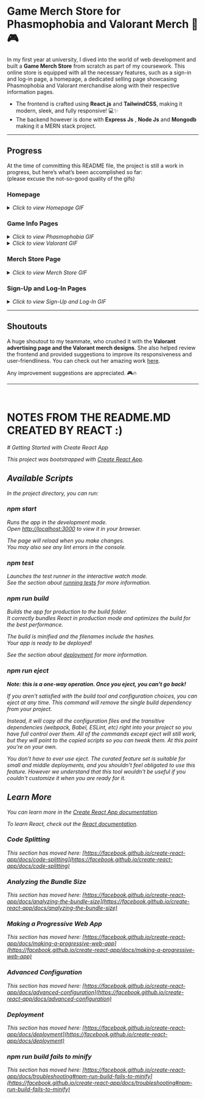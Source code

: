 # Game Merch Store for Phasmophobia and Valorant Merch 🚀🎮  

In my first year at university, I dived into the world of web development and built a **Game Merch Store** from scratch as part of my coursework. This online store is equipped with all the necessary features, such as a sign-in and log-in page, a homepage, a dedicated selling page showcasing Phasmophobia and Valorant merchandise along with their respective information pages.  
- The frontend is crafted using **React.js** and **TailwindCSS**, making it modern, sleek, and fully responsive! 💻✨  
- The backend however is done with **Express Js** , **Node Js** and **Mongodb** making it a MERN stack project. 

---

## Progress  
At the time of committing this README file, the project is still a work in progress, but here’s what’s been accomplished so far:  
(please excuse the not-so-good quality of the gifs)

### Homepage  
<details>
  <summary><i>Click to view Homepage GIF</i></summary>
  <img src="/snapshots/home-section.gif" alt="Homepage Screenshot" width="800">
</details>

### Game Info Pages  
<details>
  <summary><i>Click to view Phasmophobia GIF</i></summary>
  <img src="/snapshots/phasmo-page.gif" alt="Phasmophobia Game Info Screenshot" width="800">
</details>

<details>
  <summary><i>Click to view Valorant GIF</i></summary>
  <img src="/snapshots/valo-page.gif" alt="Valorant Game Info Screenshot" width="800">
</details>

### Merch Store Page  
<details>
  <summary><i>Click to view Merch Store GIF</i></summary>
  <img src="/snapshots/shop-page.gif" alt="Merch Store Screenshot" width="800">
</details>

### Sign-Up and Log-In Pages  
<details>
  <summary><i>Click to view Sign-Up and Log-In GIF</i></summary>
  <img src="/snapshots/sign-up-and-in.gif" alt="Sign-Up and Log-In Screenshot" width="800">
</details>

---

## Shoutouts  
A huge shoutout to my teammate, who crushed it with the **Valorant advertising page and the Valorant merch designs**. She also helped review the frontend and provided suggestions to improve its responsiveness and user-friendliness. You can check out her amazing work [here](https://github.com/absolutenobrainer333/WEB).  


Any improvement suggestions are appreciated. 🎮🔥

---
<br/>

# NOTES FROM THE README.MD CREATED BY REACT :)

<i>
# Getting Started with Create React App

This project was bootstrapped with [Create React App](https://github.com/facebook/create-react-app).

## Available Scripts

In the project directory, you can run:

### npm start

Runs the app in the development mode.\
Open [http://localhost:3000](http://localhost:3000) to view it in your browser.

The page will reload when you make changes.\
You may also see any lint errors in the console.

### npm test

Launches the test runner in the interactive watch mode.\
See the section about [running tests](https://facebook.github.io/create-react-app/docs/running-tests) for more information.

### npm run build

Builds the app for production to the build folder.\
It correctly bundles React in production mode and optimizes the build for the best performance.

The build is minified and the filenames include the hashes.\
Your app is ready to be deployed!

See the section about [deployment](https://facebook.github.io/create-react-app/docs/deployment) for more information.

### npm run eject

**Note: this is a one-way operation. Once you eject, you can't go back!**

If you aren't satisfied with the build tool and configuration choices, you can eject at any time. This command will remove the single build dependency from your project.

Instead, it will copy all the configuration files and the transitive dependencies (webpack, Babel, ESLint, etc) right into your project so you have full control over them. All of the commands except eject will still work, but they will point to the copied scripts so you can tweak them. At this point you're on your own.

You don't have to ever use eject. The curated feature set is suitable for small and middle deployments, and you shouldn't feel obligated to use this feature. However we understand that this tool wouldn't be useful if you couldn't customize it when you are ready for it.

## Learn More

You can learn more in the [Create React App documentation](https://facebook.github.io/create-react-app/docs/getting-started).

To learn React, check out the [React documentation](https://reactjs.org/).

### Code Splitting

This section has moved here: [https://facebook.github.io/create-react-app/docs/code-splitting](https://facebook.github.io/create-react-app/docs/code-splitting)

### Analyzing the Bundle Size

This section has moved here: [https://facebook.github.io/create-react-app/docs/analyzing-the-bundle-size](https://facebook.github.io/create-react-app/docs/analyzing-the-bundle-size)

### Making a Progressive Web App

This section has moved here: [https://facebook.github.io/create-react-app/docs/making-a-progressive-web-app](https://facebook.github.io/create-react-app/docs/making-a-progressive-web-app)

### Advanced Configuration

This section has moved here: [https://facebook.github.io/create-react-app/docs/advanced-configuration](https://facebook.github.io/create-react-app/docs/advanced-configuration)

### Deployment

This section has moved here: [https://facebook.github.io/create-react-app/docs/deployment](https://facebook.github.io/create-react-app/docs/deployment)

### npm run build fails to minify

This section has moved here: [https://facebook.github.io/create-react-app/docs/troubleshooting#npm-run-build-fails-to-minify](https://facebook.github.io/create-react-app/docs/troubleshooting#npm-run-build-fails-to-minify) </i>
